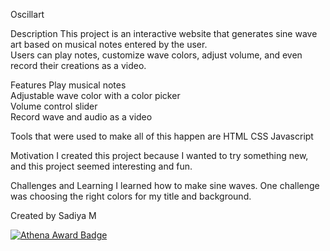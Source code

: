 Oscillart

Description
This project is an interactive website that generates sine wave art based on musical notes entered by the user.  
Users can play notes, customize wave colors, adjust volume, and even record their creations as a video.

Features
Play musical notes  
Adjustable wave color with a color picker  
Volume control slider  
Record wave and audio as a video

Tools that were used to make all of this happen are 
HTML
CSS
Javascript

Motivation
I created this project because I wanted to try something new, and this project seemed interesting and fun.

Challenges and Learning
I learned how to make sine waves. One challenge was choosing the right colors for my title and background.

Created by Sadiya M

[![Athena Award Badge](https://img.shields.io/endpoint?url=https%3A%2F%2Faward.athena.hackclub.com%2Fapi%2Fbadge)](https://award.athena.hackclub.com?utm_source=readme)

